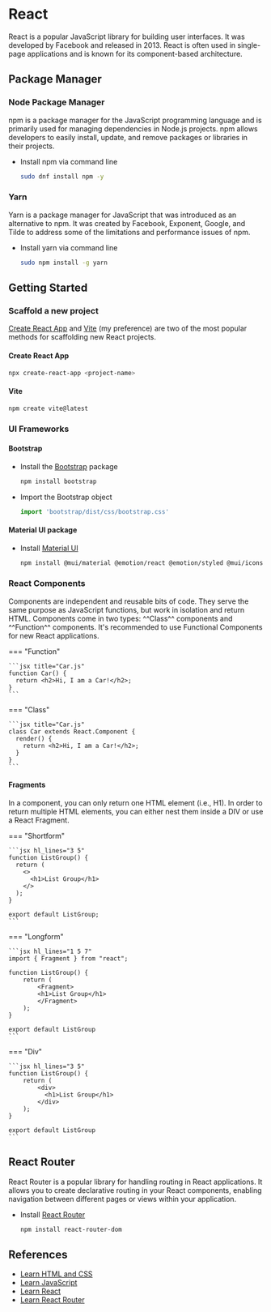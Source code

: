 # React

React is a popular JavaScript library for building user interfaces. It was developed by Facebook and released in 2013. React is often used in single-page applications and is known for its component-based architecture.

## Package Manager

### Node Package Manager

npm is a package manager for the JavaScript programming language and is primarily used for managing dependencies in Node.js projects. npm allows developers to easily install, update, and remove packages or libraries in their projects.

- Install npm via command line

    ```bash
    sudo dnf install npm -y
    ```

### Yarn

Yarn is a package manager for JavaScript that was introduced as an alternative to npm. It was created by Facebook, Exponent, Google, and Tilde to address some of the limitations and performance issues of npm.

- Install yarn via command line

    ```bash
    sudo npm install -g yarn
    ```

## Getting Started

### Scaffold a new project

[Create React App](https://create-react-app.dev/) and [Vite](https://vitejs.dev/guide/) (my preference) are two of the most popular methods for scaffolding new React projects.
 
#### Create React App

```bash
npx create-react-app <project-name>
```

#### Vite

```bash
npm create vite@latest
```

### UI Frameworks

#### Bootstrap

- Install the [Bootstrap](https://getbootstrap.com/) package

    ```bash
    npm install bootstrap
    ```

- Import the Bootstrap object

    ```jsx title="main.tsx"
    import 'bootstrap/dist/css/bootstrap.css'
    ```

#### Material UI package

- Install [Material UI](https://mui.com/material-ui/getting-started/installation/)

    ```bash
    npm install @mui/material @emotion/react @emotion/styled @mui/icons-material @mui/x-data-grid
    ```

### React Components

Components are independent and reusable bits of code. They serve the same purpose as JavaScript functions, but work in isolation and return HTML. Components come in two types: ^^Class^^ components and ^^Function^^ components. It's recommended to use Functional Components for new React applications.

=== "Function"

    ```jsx title="Car.js"
    function Car() {
      return <h2>Hi, I am a Car!</h2>;
    }
    ```

=== "Class"

    ```jsx title="Car.js"
    class Car extends React.Component {
      render() {
        return <h2>Hi, I am a Car!</h2>;
      }
    }
    ```


#### Fragments

In a component, you can only return one HTML element (i.e., H1). In order to return multiple HTML elements, you can either nest them inside a DIV or use a React Fragment.

=== "Shortform"

    ```jsx hl_lines="3 5"
    function ListGroup() {
      return (
        <>
          <h1>List Group</h1>
        </>
      );
    }
    
    export default ListGroup;
    ```

=== "Longform"

    ```jsx hl_lines="1 5 7"
    import { Fragment } from "react";
    
    function ListGroup() {
        return (
            <Fragment>
            <h1>List Group</h1>
            </Fragment>
        );
    }
    
    export default ListGroup
    ```

=== "Div"

    ```jsx hl_lines="3 5"
    function ListGroup() {
        return (
            <div>
              <h1>List Group</h1>
            </div>
        );
    }
    
    export default ListGroup
    ```

## React Router

React Router is a popular library for handling routing in React applications. It allows you to create declarative routing in your React components, enabling navigation between different pages or views within your application.

- Install [React Router](https://reactrouter.com/en/main)

    ```bash
    npm install react-router-dom
    ```

## References

- [Learn HTML and CSS](https://scrimba.com/learn/htmlandcss)
- [Learn JavaScript](https://scrimba.com/learn/learnjavascript)
- [Learn React](https://scrimba.com/learn/learnreact)
- [Learn React Router](https://scrimba.com/learn/reactrouter6)
